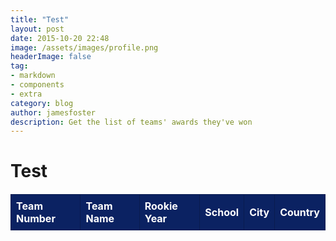 ```yaml
---
title: "Test"
layout: post
date: 2015-10-20 22:48
image: /assets/images/profile.png
headerImage: false
tag:
- markdown
- components
- extra
category: blog
author: jamesfoster 
description: Get the list of teams' awards they've won
---
```


# Test

<html lang="en">
<body>
    <style>
        p, table, thead, tr, th, td, tbody {
            color: white;
        }
        table {
            border-collapse: collapse;
            width: 100%;
            margin-top: 20px;
        }
        thead {
            background-color: #0b2262;
            color: white;
        }
        th, td {
            border: 1px solid #091b4f;
            padding: 8px;
            text-align: left;
        }
        tr:nth-child(even) {
            background-color: #091b4f;
        }
    </style>
    <table id="data-table">
        <thead>
            <tr>
                <th>Team Number</th>
                <th>Team Name</th>
                <th>Rookie Year</th>
                <th>School</th>
                <th>City</th>
                <th>Country</th>
            </tr>
        </thead>
        <tbody>
            <!-- Data will be displayed here -->
        </tbody>
    </table>
    <script>
        document.addEventListener("DOMContentLoaded", function () {
            const apiKey = "IJGdHobToWBkfqCzNHRKGWKyy66mMiOl7A7IOs1WjcgfS4d6sIryBqQWsALTPTVv";
            const apiUrl = "https://www.thebluealliance.com/api/v3";
            const eventKey = "2024casd";
            const endpoint = `/event/${eventKey}/teams`;
            const requestUrl = `${apiUrl}${endpoint}`;
            fetch(requestUrl, {
                headers: {
                    "X-TBA-Auth-Key": apiKey,
                }
            })
            .then(response => {
                if (!response.ok) {
                    throw new Error(`Network response was not ok. Status: ${response.status}`);
                }
                return response.json();
            })
            .then(data => {
                console.log(data);
                const dataTable = document.getElementById("data-table");
                // Clear the table before populating it to avoid duplicates
                dataTable.innerHTML = "";
                data.forEach(team => {
                    const row = dataTable.insertRow();
                    const teamNumberCell = row.insertCell(0);
                    const teamNameCell = row.insertCell(1);
                    const teamRookieYearCell = row.insertCell(2);
                    const teamSchoolCell = row.insertCell(3);
                    const teamCityCell = row.insertCell(4);
                    const teamCountryCell = row.insertCell(5);
                    teamNumberCell.textContent = team.team_number;
                    teamNameCell.textContent = team.nickname;
                    teamRookieYearCell.textContent = team.rookie_year;
                    teamSchoolCell.textContent = team.school_name;
                    teamCityCell.textContent = team.city;
                    teamCountryCell.textContent = team.country;
                });
            })
            .catch(error => {
                console.error("Error fetching data:", error);
            });
        });
    </script>
</body>
</html>